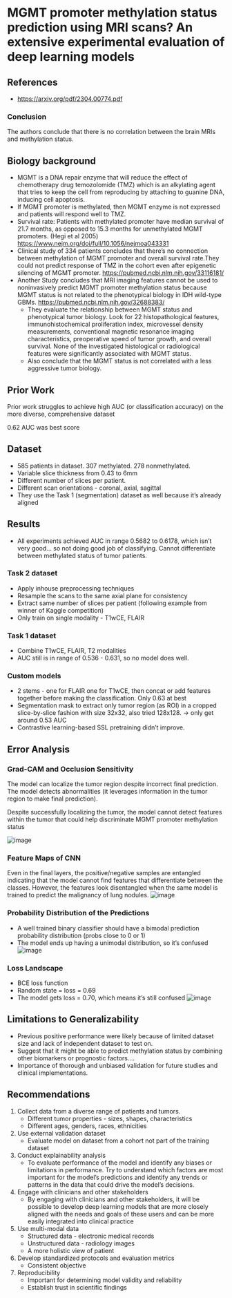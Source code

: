 # MGMT promoter methylation status prediction using MRI scans? An extensive experimental evaluation of deep learning models

## References
* https://arxiv.org/pdf/2304.00774.pdf
### Conclusion
The authors conclude that there is no correlation between the brain MRIs and methylation status. 
## Biology background
* MGMT is a DNA repair enzyme that will reduce the effect of chemotherapy drug temozolomide (TMZ) which is an alkylating agent that tries to keep the cell from reproducing by attaching to guanine DNA, inducing cell apoptosis. 
* If MGMT promoter is methylated, then MGMT enzyme is not expressed and patients will respond well to TMZ.
* Survival rate: Patients with methylated promoter have median survival of 21.7 months, as opposed to 15.3 months for unmethylated MGMT promoters. (Hegi et al 2005) https://www.nejm.org/doi/full/10.1056/nejmoa043331 
* Clinical study of 334 patients concludes that there’s no connection between methylation of MGMT promoter and overall survival rate.They could not predict response of TMZ in the cohort even after epigenetic silencing of MGMT promoter. https://pubmed.ncbi.nlm.nih.gov/33116181/  
* Another Study concludes that MRI imaging features cannot be used to noninvasively predict MGMT promoter methylation status because MGMT status is not related to the phenotypical biology in IDH wild-type GBMs. https://pubmed.ncbi.nlm.nih.gov/32688383/
    * They evaluate the relationship between MGMT status and phenotypical tumor biology. Look for 22 histopathological features, immunohistochemical proliferation index, microvessel density measurements, conventional magnetic resonance imaging characteristics, preoperative speed of tumor growth, and overall survival. None of the investigated histological or radiological features were significantly associated with MGMT status. 
    * Also conclude that the MGMT status is not correlated with a less aggressive tumor biology.
## Prior Work
Prior work struggles to achieve high AUC (or classification accuracy) on the more diverse, comprehensive dataset

0.62 AUC was best score

## Dataset
* 585 patients in dataset. 307 methylated. 278 nonmethylated. 
* Variable slice thickness from 0.43 to 6mm
* Different number of slices per patient. 
* Different scan orientations - coronal, axial, sagittal
* They use the Task 1 (segmentation) dataset as well because it’s already aligned
## Results
* All experiments achieved AUC in range 0.5682 to 0.6178, which isn’t very good… so not doing good job of classifying. Cannot differentiate between methylated status of tumor patients.
### Task 2 dataset
* Apply inhouse preprocessing techniques
* Resample the scans to the same axial plane for consistency
* Extract same number of slices per patient (following example from winner of Kaggle competition)
* Only train on single modality - T1wCE, FLAIR
### Task 1 dataset
* Combine T1wCE, FLAIR, T2 modalities
* AUC still is in range of 0.536 - 0.631, so no model does well. 
### Custom models
* 2 stems - one for FLAIR one for T1wCE, then concat or add features together before making the classification. Only 0.63 at best
* Segmentation mask to extract only tumor region (as ROI) in a cropped slice-by-slice fashion with size 32x32, also tried 128x128. -> only get around 0.53 AUC
* Contrastive learning-based SSL pretraining didn’t improve.
## Error Analysis
### Grad-CAM and Occlusion Sensitivity
The model can localize the tumor region despite incorrect final prediction. 
The model detects abnormalities (it leverages information in the tumor region to make final prediction).

Despite successfully localizing the tumor, the model cannot detect features within the tumor that could help discriminate MGMT promoter methylation status
<!-- <img src=artifacts/ml-eval-salency.png width=70% height=70%> -->
![image](https://user-images.githubusercontent.com/5284312/232323621-5722a4c1-98ef-4cb1-826d-c5f0c5036422.png)

### Feature Maps of CNN
Even in the final layers, the positive/negative samples are entangled indicating that the model cannot find features that differentiate between the classes. However, the features look disentangled when the same model is trained to predict the malignancy of lung nodules. 
![image](https://user-images.githubusercontent.com/5284312/232323725-fd8dcab2-30b1-43e7-9bc2-dd9d429cff33.png)

### Probability Distribution of the Predictions
* A well trained binary classifier should have a bimodal prediction probability distribution (probs close to 0 or 1)
* The model ends up having a unimodal distribution, so it’s confused
![image](https://user-images.githubusercontent.com/5284312/232323706-6d315e9d-321d-40f8-8b80-04862b1a3f2b.png)

### Loss Landscape
* BCE loss function
* Random state = loss = 0.69
* The model gets loss = 0.70, which means it’s still confused
![image](https://user-images.githubusercontent.com/5284312/232323743-b74a5fb6-ffaa-4534-9aec-64c0124d9ebd.png)

## Limitations to Generalizability
* Previous positive performance were likely because of limited dataset size and lack of independent dataset to test on.
* Suggest that it might be able to predict methylation status by combining other biomarkers or prognostic factors….
* Importance of thorough and unbiased validation for future studies and clinical implementations.
## Recommendations
1. Collect data from a diverse range of patients and tumors. 
    * Different tumor properties - sizes, shapes, characteristics
    * Different ages, genders, races, ethnicities
2. Use external validation dataset
    * Evaluate model on dataset from a cohort not part of the training dataset
3. Conduct explainability analysis
    * To evaluate performance of the model and identify any biases or limitations in performance. Try to understand which factors are most important for the model’s predictions and identify any trends or patterns in the data that could drive the model’s decisions.
4. Engage with clinicians and other stakeholders
    * By engaging with clinicians and other stakeholders, it will be possible to develop deep learning models that are more closely aligned with the needs and goals of these users and can be more easily integrated into clinical practice
5. Use multi-modal data
    * Structured data - electronic medical records
    * Unstructured data - radiology images
    * A more holistic view of patient
6. Develop standardized protocols and evaluation metrics
    * Consistent objective
7. Reproducibility
    * Important for determining model validity and reliability
    * Establish trust in scientific findings
